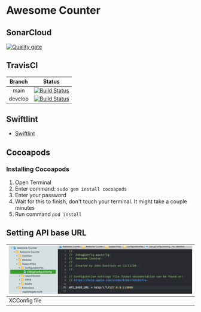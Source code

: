 # Awesome Counter

## SonarCloud ##

[![Quality gate](https://sonarcloud.io/api/project_badges/quality_gate?project=ingjohnguerrero_awesome_counter)](https://sonarcloud.io/dashboard?id=ingjohnguerrero_awesome_counter)

## TravisCI ##

| Branch|Status|
|:---:|:---:|
|main| [![Build Status](https://travis-ci.com/ingjohnguerrero/awesome_counter.svg?branch=master)](https://travis-ci.com/ingjohnguerrero/awesome_counter) |
|develop| [![Build Status](https://travis-ci.com/ingjohnguerrero/awesome_counter.svg?branch=develop)](https://travis-ci.com/ingjohnguerrero/awesome_counter) |

## Swiftlint ##

* [Swiftlint](https://github.com/realm/SwiftLint)

## Cocoapods ##

### Installing Cocoapods ###

1. Open Terminal
2. Enter command: ```sudo gem install cocoapods```
3. Enter your password
4. Wait for this to finish, don't touch your terminal. It might take a couple minutes
5. Run command ```pod install```

## Setting API base URL ##

|![XCConfig image](https://github.com/ingjohnguerrero/awesome_counter/blob/main/img/baseUrlConfig.png?raw=true) |
|---|
| XCConfig file|
